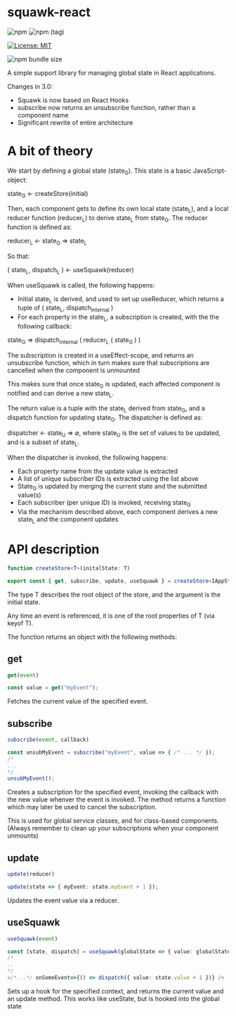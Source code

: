 # squawk-react
![npm](https://img.shields.io/npm/v/squawk-react.svg?label=Latest%20stable)
![npm (tag)](https://img.shields.io/npm/v/squawk-react/beta.svg?label=Latest%20beta)

[![License: MIT](https://img.shields.io/badge/License-MIT-yellow.svg)](https://opensource.org/licenses/MIT)

![npm bundle size](https://img.shields.io/bundlephobia/minzip/squawk-react.svg)

A simple support library for managing global state in React applications.

Changes in 3.0:
* Squawk is now based on React Hooks
* subscribe now returns an unsubscribe function, rather than a component name
* Significant rewrite of entire architecture

# A bit of theory

We start by defining a global state (state<sub>G</sub>). This state is a basic JavaScript-object:

state<sub>G</sub> &larr; createStore(initial)

Then, each component gets to define its own local state (state<sub>L</sub>), and a local reducer function (reducer<sub>L</sub>) to derive state<sub>L</sub> from state<sub>G</sub>. The reducer function is defined as:

reducer<sub>L</sub> &larr; state<sub>G</sub> &rArr; state<sub>L</sub>

So that:

( state<sub>L</sub>, dispatch<sub>L</sub> ) &larr; useSquawk(reducer)

When useSquawk is called, the following happens:
* Initial state<sub>L</sub> is derived, and used to set up useReducer, which returns a tuple of ( state<sub>L</sub>, dispatch<sub>internal</sub> )
* For each property in the state<sub>L</sub>, a subscription is created, with the the following callback:

state<sub>G</sub> &rArr; dispatch<sub>internal</sub> ( reducer<sub>L</sub> ( state<sub>G</sub> ) )

The subscription is created in a useEffect-scope, and returns an unsubscribe function, which in turn makes sure that subscriptions are cancelled when the component is unmounted

This makes sure that once state<sub>G</sub> is updated, each affected component is notified and can derive a new state<sub>L</sub>.

The return value is a tuple with the state<sub>L</sub> derived from state<sub>G</sub>, and a dispatch function for updating state<sub>G</sub>. The dispatcher is defined as:

dispatcher &larr; state<sub>U</sub> &rArr; &empty;, where state<sub>U</sub> is the set of values to be updated, and is a subset of state<sub>L</sub>.

When the dispatcher is invoked, the following happens:
* Each property name from the update value is extracted
* A list of unique subscriber IDs is extracted using the list above
* State<sub>G</sub> is updated by merging the current state and the submitted value(s)
* Each subscriber (per unique ID) is invoked, receiving state<sub>G</sub>
* Via the mechanism described above, each component derives a new state<sub>L</sub> and the component updates

# API description

```typescript
function createStore<T>(initalState: T)

export const { get, subscribe, update, useSquawk } = createStore<IAppState>({ /* ... */ })
```

The type T describes the root object of the store, and the argument is the initial state. 

Any time an event is referenced, it is one of the root properties of T (via keyof T). 

The function returns an object with the following methods:

## get

```typescript
get(event)

const value = get("myEvent");
```

Fetches the current value of the specified event.

## subscribe

```typescript
subscribe(event, callback)

const unsubMyEvent = subscribe("myEvent", value => { /* ... */ });
/*
...
*/
unsubMyEvent();
```

Creates a subscription for the specified event, invoking the callback with the new value whenver the event is invoked. The method returns a function which may later be used to cancel the subscription.

This is used for global service classes, and for class-based components. (Always remember to clean up your subscriptions when your component unmounts)

## update

```typescript
update(reducer)

update(state => { myEvent: state.myEvent + 1 });
```

Updates the event value via a reducer.

## useSquawk

```typescript
useSquawk(event)

const [state, dispatch] = useSquawk(globalState => { value: globalState.value });
/*
..
*/
</*...*/ onSomeEvent=>{() => dispatch({ value: state.value + 1 })} />
```

Sets up a hook for the specified context, and returns the current value and an update method. This works like useState, but is hooked into the global state
